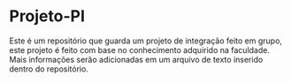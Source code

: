 # Projeto-PI
Este é um repositório que guarda um projeto de integração feito em grupo, este projeto é feito com base no conhecimento adquirido na faculdade. Mais informações serão adicionadas em um arquivo de texto inserido dentro do repositório.
